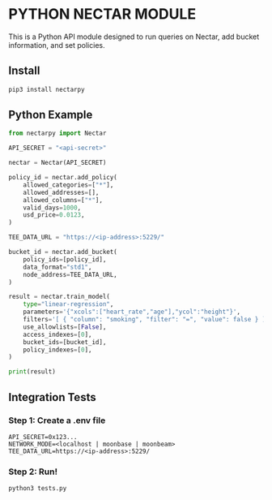 # PYTHON NECTAR MODULE

This is a Python API module designed to run queries on Nectar, add bucket information, and set policies.

## Install

```bash
pip3 install nectarpy
```

## Python Example

```python
from nectarpy import Nectar
```

```python
API_SECRET = "<api-secret>"
```

```python
nectar = Nectar(API_SECRET)
```

```python
policy_id = nectar.add_policy(
    allowed_categories=["*"],
    allowed_addresses=[],
    allowed_columns=["*"],
    valid_days=1000,
    usd_price=0.0123,
)
```

```python
TEE_DATA_URL = "https://<ip-address>:5229/"
```

```python
bucket_id = nectar.add_bucket(
    policy_ids=[policy_id],
    data_format="std1",
    node_address=TEE_DATA_URL,
)
```

```python
result = nectar.train_model(
    type="linear-regression",
    parameters='{"xcols":["heart_rate","age"],"ycol":"height"}',
    filters='[ { "column": "smoking", "filter": "=", "value": false } ]',
    use_allowlists=[False],
    access_indexes=[0],
    bucket_ids=[bucket_id],
    policy_indexes=[0],
)
```

```python
print(result)
```

## Integration Tests

### Step 1: Create a .env file

```
API_SECRET=0x123...
NETWORK_MODE=<localhost | moonbase | moonbeam>
TEE_DATA_URL=https://<ip-address>:5229/
```

### Step 2: Run!

```bash
python3 tests.py
```
